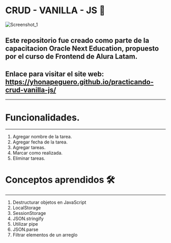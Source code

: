 # CRUD - VANILLA - JS 🧐

![Screenshot_1](https://user-images.githubusercontent.com/76560887/163734879-07c21185-a339-485a-88ad-e5e72eb3e3ed.png)



## Este repositorio fue creado como parte de la capacitacion Oracle Next Education, propuesto por el curso de Frontend de Alura Latam.

## Enlace para visitar el site web: https://yhonapeguero.github.io/practicando-crud-vanilla-js/
***

# Funcionalidades.
***

1. Agregar nombre de la tarea.
2. Agregar fecha de la tarea.
3. Agregar tareas.
4. Marcar como realizada.
5. Eliminar tareas.

# Conceptos aprendidos 🛠️
***

1. Destructurar objetos en JavaScript
2. LocalStorage
3. SessionStorage
4. JSON.stringify
5. Utilizar pipe
6. JSON.parse
7. Filtrar elementos de un arreglo
